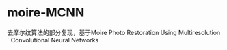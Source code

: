 # moire-MCNN
去摩尔纹算法的部分复现，基于Moire Photo Restoration Using Multiresolution ´ Convolutional Neural Networks
